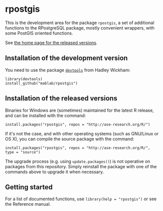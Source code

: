 rpostgis
========

This is the development area for the package `rpostgis`, a set of
additional functions to the RPostgreSQL package, mostly convenient
wrappers, with some PostGIS oriented functions.

See [the home page for the released versions](http://ase-research.org/basille/rpostgis/).


## Installation of the development version

You need to use the package
[`devtools`](http://cran.r-project.org/web/packages/devtools/index.html)
from Hadley Wickham:

	library(devtools)
	install_github("mablab/rpostgis")


## Installation of the released versions

Binaries for Windows are (sometimes) maintained for the
latest R release, and can be installed with the command:

    install.packages("rpostgis", repos = "http://ase-research.org/R/")

If it's not the case, and with other operating systems (such as GNU/Linux or OS X), you can compile the source package with the command:

	install.packages("rpostgis", repos = "http://ase-research.org/R/", type = "source")

The upgrade process (e.g. using `update.packages()`) is not operative on
packages from this repository. Simply reinstall the package with one of the
commands above to upgrade it when necessary.


## Getting started

For a list of documented functions, use `library(help = "rpostgis")` or see
the Reference manual.

